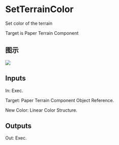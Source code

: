 # SetTerrainColor

Set color of the terrain

Target is Paper Terrain Component

## 图示

![]($-20221218-21025121.png)

## Inputs

In: Exec.

Target: Paper Terrain Component Object Reference.

New Color: Linear Color Structure.  

## Outputs

Out: Exec.

